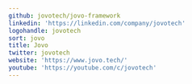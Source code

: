 ```yaml
---
github: jovotech/jovo-framework
linkedin: 'https://linkedin.com/company/jovotech'
logohandle: jovotech
sort: jovo
title: Jovo
twitter: jovotech
website: 'https://www.jovo.tech/'
youtube: 'https://youtube.com/c/jovotech'
---
```

